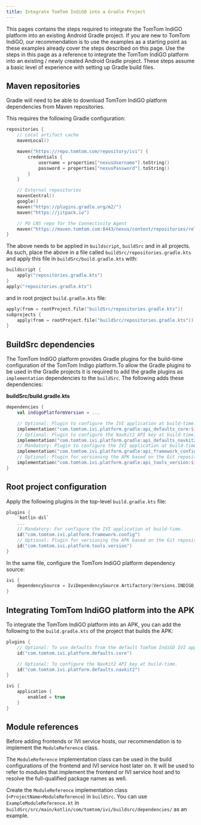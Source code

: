 ```yaml
---
title: Integrate TomTom IndiGO into a Gradle Project
---
```


This pages contains the steps required to integrate the TomTom IndiGO platform into an existing 
Android Gradle project. If you are new to TomTom IndiGO, our recommendation is to use the examples 
as a starting point as these examples already cover the steps described on this page. Use the steps 
in this page as a reference to integrate the TomTom IndiGO platform into an existing / newly 
created Android Gradle project. These steps assume a basic level of experience with setting up 
Gradle build files.

## Maven repositories

Gradle will need to be able to download TomTom IndiGO platform dependencies from Maven repositories.

This requires the following Gradle configuration:

```kotlin
repositories {
    // Local artifact cache
    mavenLocal()

    maven("https://repo.tomtom.com/repository/ivi") {
        credentials {
            username = properties["nexusUsername"].toString()
            password = properties["nexusPassword"].toString()
        }
    }

    // External repositories
    mavenCentral()
    google()
    maven("https://plugins.gradle.org/m2/")
    maven("https://jitpack.io")

    // PU LNS repo for the Connectivity Agent
    maven("https://maven.tomtom.com:8443/nexus/content/repositories/releases/")
}
```

The above needs to be applied in `buildscript`, `buildSrc` and in all projects. As such, place
the above in a file called `buildSrc/repositories.gradle.kts` and apply this file in
`buildSrc/build.gradle.kts` with:

```kotlin
buildscript {
    apply("repositories.gradle.kts")
}
apply("repositories.gradle.kts")
```

and in root project `build.gradle.kts` file:

```kotlin
apply(from = rootProject.file("buildSrc/repositories.gradle.kts"))
subprojects {
    apply(from = rootProject.file("buildSrc/repositories.gradle.kts"))
}
```

## BuildSrc dependencies

The TomTom IndiGO platform provides Gradle plugins for the build-time configuration of the TomTom 
Indigo platform.To allow the Gradle plugins to be used in the Gradle projects it is required to add 
the gradle plugins as `implementation` dependencies to the `buildSrc`. The following adds these 
dependencies:

**buildSrc/build.gradle.kts**

```kotlin
dependencies {
    val indigoPlatformVersion = ...

    // Optional: Plugin to configure the IVI application at build-time.
    implementation("com.tomtom.ivi.platform.gradle:api_defaults_core:$indigoPlatformVersion")
    // Optional: Plugin to configure the NavKit2 API key at build-time.
    implementation("com.tomtom.ivi.platform.gradle:api_defaults_navkit2:$indigoPlatformVersion")
    // Mandatory: Plugin to configure the IVI application at build-time.
    implementation("com.tomtom.ivi.platform.gradle:api_framework_config:$indigoPlatformVersion")
    // Optional: Plugin for versioning the APK based on the Git repository information.
    implementation("com.tomtom.ivi.platform.gradle:api_tools_version:$indigoPlatformVersion")
}
```

## Root project configuration

Apply the following plugins in the top-level `build.gradle.kts` file:

```kotlin
plugins {
    `kotlin-dsl`
    ...
    // Mandatory: For configure the IVI application at build-time.
    id("com.tomtom.ivi.platform.framework.config")
    // Optional: Plugin for versioning the APK based on the Git repository information.
    id("com.tomtom.ivi.platform.tools.version")
}
```

In the same file, configure the TomTom IndiGO platform dependency source:

```kotlin
ivi {
    dependencySource = IviDependencySource.Artifactory(Versions.INDIGO_PLATFORM)
}
```

## Integrating TomTom IndiGO platform into the APK

To integrate the TomTom IndiGO platform into an APK, you can add the following to the 
`build.gradle.kts` of the project that builds the APK:

```kotlin
plugins {
    // Optional: To use defaults from the default TomTom IndiGO IVI application.
    id("com.tomtom.ivi.platform.defaults.core")

    // Optional: To configure the NavKit2 API key at build-time.
    id("com.tomtom.ivi.platform.defaults.navkit2")
}

ivi {
    application {
        enabled = true
    }
}
```

## Module references

Before adding frontends or IVI service hosts, our recommendation is to implement the
`ModuleReference` class.

The `ModuleReference` implementation class can be used in the build configurations of the
frontend and IVI service host later on. It will be used to refer to modules that implement the
frontend or IVI service host and to resolve the full-qualified package names as well.

Create the `ModuleReference` implementation class (`<ProjectName>ModuleReference`) in `buildSrc`.
You can use `ExampleModuleReference.kt` in
`buildSrc/src/main/kotlin/com/tomtom/ivi/buildsrc/dependencies/` as an example.

